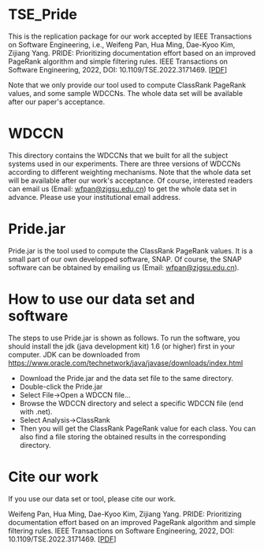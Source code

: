 # TSE_Pride
This is the replication package for our work accepted by IEEE Transactions on Software Engineering, i.e., Weifeng Pan, Hua Ming, Dae-Kyoo Kim, Zijiang Yang. PRIDE: Prioritizing documentation effort based on an improved PageRank algorithm and simple filtering rules. IEEE Transactions on Software Engineering, 2022, DOI: 10.1109/TSE.2022.3171469. [[PDF](#)]

Note that we only provide our tool used to compute ClassRank PageRank values, and some sample WDCCNs. The whole data set will be available after our paper's acceptance.

# WDCCN
This directory contains the WDCCNs that we built for all the subject systems used in our experiments. There are three versions of WDCCNs according to different weighting mechanisms. Note that the whole data set will be available after our work's acceptance. Of course, interested readers can email us (Email: wfpan@zjgsu.edu.cn) to get the whole data set in advance. Please use your institutional email address.

# Pride.jar
Pride.jar is the tool used to compute the ClassRank PageRank values. It is a small part of our own developped software, SNAP. Of course, the SNAP software can be obtained by emailing us (Email: wfpan@zjgsu.edu.cn).

# How to use our data set and software
The steps to use Pride.jar is shown as follows. To run the software, you should install the jdk (java development kit) 1.6 (or higher) first in your computer. JDK can be downloaded from https://www.oracle.com/technetwork/java/javase/downloads/index.html
- Download the Pride.jar and the data set file to the same directory.
- Double-click the Pride.jar
- Select File->Open a WDCCN file...
- Browse the WDCCN directory and select a specific WDCCN file (end with .net).
- Select Analysis->ClassRank
- Then you will get the ClassRank PageRank value for each class. You can also find a file storing the obtained results in the corresponding directory.

# Cite our work
If you use our data set or tool, please cite our work.

Weifeng Pan, Hua Ming, Dae-Kyoo Kim, Zijiang Yang. PRIDE: Prioritizing documentation effort based on an improved PageRank algorithm and simple filtering rules. IEEE Transactions on Software Engineering, 2022, DOI: 10.1109/TSE.2022.3171469. [[PDF](#)]
